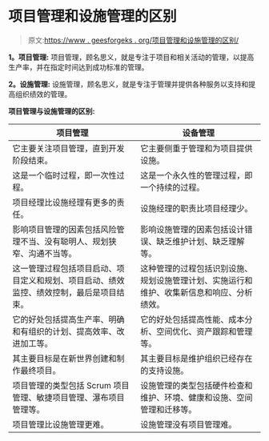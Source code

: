# 项目管理和设施管理的区别

> 原文:[https://www . geesforgeks . org/项目管理和设施管理的区别/](https://www.geeksforgeeks.org/difference-between-project-management-and-facility-management/)

**1。项目管理:**
项目管理，顾名思义，就是专注于项目和相关活动的管理，以提高生产率，并在指定时间达到成功标准的管理。

**2。设施管理:**
设施管理，顾名思义，就是专注于管理并提供各种服务以支持和提高组织绩效的管理。

**项目管理与设施管理的区别:**

<center>

| 项目管理 | 设备管理 |
| --- | --- |
| 它主要关注项目管理，直到开发阶段结束。 | 它主要侧重于管理和为项目提供设施。 |
| 这是一个临时过程，即一次性过程。 | 这是一个永久性的管理过程，即一个持续的过程。 |
| 项目经理比设施经理有更多的责任。 | 设施经理的职责比项目经理少。 |
| 影响项目管理的因素包括风险管理不当、没有聪明人、规划狭窄、沟通不当等。 | 影响设施管理的因素包括设计错误、缺乏维护计划、缺乏理解等。 |
| 这一管理过程包括项目启动、项目定义和规划、项目启动、绩效监控、绩效控制，最后是项目结束。 | 这种管理的过程包括识别设施、规划设施管理计划、实施运行和维护、收集新信息和响应、分析绩效。 |
| 它的好处包括提高生产率、明确和有组织的计划、提高效率、改进加工等。 | 它的好处包括提高性能、成本分析、空间优化、资产跟踪和管理等。 |
| 其主要目标是在新世界创建和制作最终项目。 | 其主要目标是维护组织已经存在的支持设施。 |
| 项目管理的类型包括 Scrum 项目管理、敏捷项目管理、瀑布项目管理等。 | 设施管理的类型包括硬件检查和维护、环境、健康和设施、空间管理和迁移等。 |
| 项目管理比设施管理更难。 | 设施管理没有项目管理难。 |

</center>
